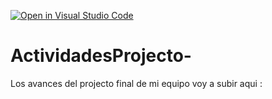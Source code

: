 [![Open in Visual Studio Code](https://classroom.github.com/assets/open-in-vscode-c66648af7eb3fe8bc4f294546bfd86ef473780cde1dea487d3c4ff354943c9ae.svg)](https://classroom.github.com/online_ide?assignment_repo_id=8577611&assignment_repo_type=AssignmentRepo)
# ActividadesProjecto-
Los avances del projecto final de mi equipo voy a subir aqui : 

